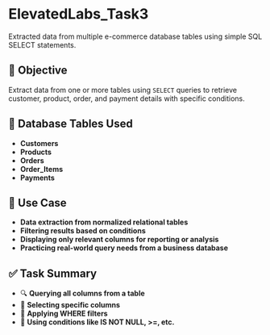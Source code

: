 # ElevatedLabs_Task3
Extracted data from multiple e-commerce database tables using simple SQL SELECT statements.

## 🎯 Objective

Extract data from one or more tables using `SELECT` queries to retrieve customer, product, order, and payment details with specific conditions.

## 🧱 Database Tables Used

- **Customers**
- **Products**
- **Orders**
- **Order_Items**
- **Payments**

## 📌 Use Case
 - **Data extraction from normalized relational tables**
 - **Filtering results based on conditions**
 - **Displaying only relevant columns for reporting or analysis**
 - **Practicing real-world query needs from a business database**

## ✅ Task Summary
- 🔍 **Querying all columns from a table**
- 🎯 **Selecting specific columns**
- 📑 **Applying WHERE filters**
- 🔢 **Using conditions like IS NOT NULL, >=, etc.**
